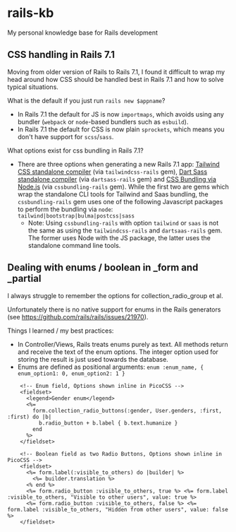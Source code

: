 # rails-kb
My personal knowledge base for Rails development

## CSS handling in Rails 7.1

Moving from older version of Rails to Rails 7.1, I found it difficult to wrap my head around how CSS should be handled best in Rails 7.1 and how to solve typical situations.

What is the default if you just run `rails new $appname`?

- In Rails 7.1 the default for JS is now `importmaps`, which avoids using any bundler (`webpack` or `node`-based bundlers such as `esbuild`).
- In Rails 7.1 the default for CSS is now plain `sprockets`, which means you don't have support for `scss`/`sass`.

What options exist for css bundling in Rails 7.1?

- There are three options when generating a new Rails 7.1 app: [Tailwind CSS standalone compiler](https://github.com/rails/tailwindcss-rails) (via `tailwindcss-rails` gem), [Dart Sass standalone compiler](https://github.com/rails/dartsass-rails) (via `dartsass-rails` gem) and [CSS Bundling via Node.js]() (via `cssbundling-rails` gem). While the first two are gems which wrap the standalone CLI tools for Tailwind and Saas bundling, the `cssbundling-rails` gem uses one of the following Javascript packages to perform the bundling via `node`: `tailwind|bootstrap|bulma|postcss|sass`
   - Note: Using `cssbundling-rails` with option `tailwind` or `saas` is not the same as using the `tailwindcss-rails` and `dartsaas-rails` gem. The former uses Node with the JS package, the latter uses the standalone command line tools.

## Dealing with enums / boolean in _form and _partial

I always struggle to remember the options for collection_radio_group et al.

Unfortunately there is no native support for enums in the Rails generators (see https://github.com/rails/rails/issues/21970). 

Things I learned / my best practices:
 * In Controller/Views, Rails treats enums purely as text. All methods return and receive the text of the enum options. The integer option used for storing the result is just used towards the database.
 * Enums are defined as positional arguments: `enum :enum_name, { enum_option1: 0, enum_option2: 1 }`

```
    <!-- Enum field, Options shown inline in PicoCSS -->
    <fieldset>
      <legend>Gender enum</legend>
      <%= 
        form.collection_radio_buttons(:gender, User.genders, :first, :first) do |b| 
          b.radio_button + b.label { b.text.humanize }
        end 
      %>
    </fieldset>

    <!-- Boolean field as two Radio Buttons, Options shown inline in PicoCSS -->
    <fieldset>
      <%= form.label(:visible_to_others) do |builder| %>
        <%= builder.translation %>
      <% end %>      
      <%= form.radio_button :visible_to_others, true %> <%= form.label :visible_to_others, "Visible to other users", value: true %>
      <%= form.radio_button :visible_to_others, false %> <%= form.label :visible_to_others, "Hidden from other users", value: false %>
    </fieldset>
```

